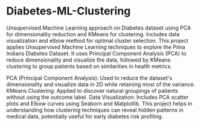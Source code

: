 # Diabetes-ML-Clustering
Unsupervised Machine Learning approach on Diabetes dataset using PCA for dimensionality reduction and KMeans for clustering. Includes data visualization and elbow method for optimal cluster selection. This project applies Unsupervised Machine Learning techniques to explore the Pima Indians Diabetes Dataset. It uses Principal Component Analysis (PCA) to reduce dimensionality and visualize the data, followed by KMeans clustering to group patients based on similarities in health metrics.

PCA (Principal Component Analysis): Used to reduce the dataset's dimensionality and visualize data in 2D while retaining most of the variance. KMeans Clustering: Applied to discover natural groupings of patients without using the outcome label. Data Visualization: Includes PCA scatter plots and Elbow curves using Seaborn and Matplotlib. This project helps in understanding how clustering techniques can reveal hidden patterns in medical data, potentially useful for early diabetes risk profiling.
